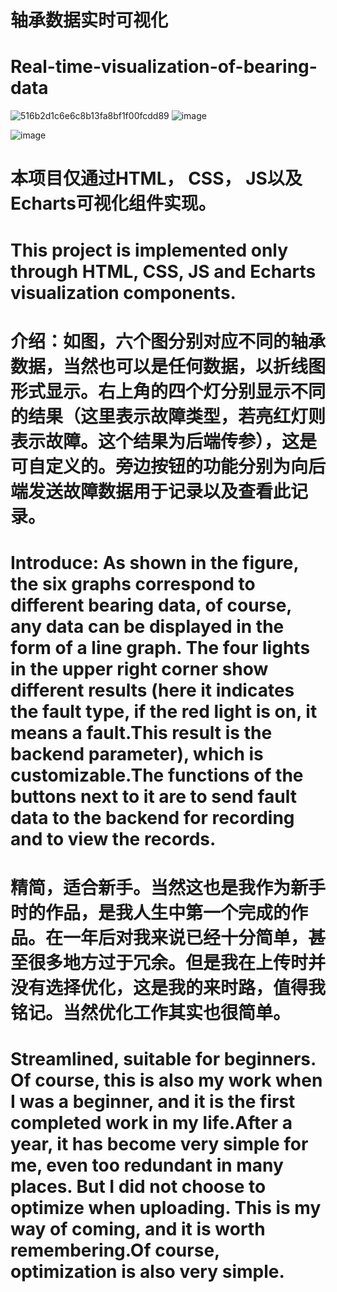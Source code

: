 # 轴承数据实时可视化
# Real-time-visualization-of-bearing-data

![516b2d1c6e6c8b13fa8bf1f00fcdd89](https://github.com/user-attachments/assets/eb71ecde-df11-41d7-9e40-374c7125ce88)
![image](https://github.com/user-attachments/assets/54e58e77-3189-4939-a53d-07676380e9d5)

![image](https://github.com/user-attachments/assets/8888e72f-7a7e-4d2d-8ddb-0602c7e50f1e)


# 本项目仅通过HTML， CSS， JS以及Echarts可视化组件实现。
# This project is implemented only through HTML, CSS, JS and Echarts visualization components.

# 介绍：如图，六个图分别对应不同的轴承数据，当然也可以是任何数据，以折线图形式显示。右上角的四个灯分别显示不同的结果（这里表示故障类型，若亮红灯则表示故障。这个结果为后端传参），这是可自定义的。旁边按钮的功能分别为向后端发送故障数据用于记录以及查看此记录。
# Introduce: As shown in the figure, the six graphs correspond to different bearing data, of course, any data can be displayed in the form of a line graph. The four lights in the upper right corner show different results (here it indicates the fault type, if the red light is on, it means a fault.This result is the backend parameter), which is customizable.The functions of the buttons next to it are to send fault data to the backend for recording and to view the records.


# 精简，适合新手。当然这也是我作为新手时的作品，是我人生中第一个完成的作品。在一年后对我来说已经十分简单，甚至很多地方过于冗余。但是我在上传时并没有选择优化，这是我的来时路，值得我铭记。当然优化工作其实也很简单。
# Streamlined, suitable for beginners. Of course, this is also my work when I was a beginner, and it is the first completed work in my life.After a year, it has become very simple for me, even too redundant in many places. But I did not choose to optimize when uploading. This is my way of coming, and it is worth remembering.Of course, optimization is also very simple.

